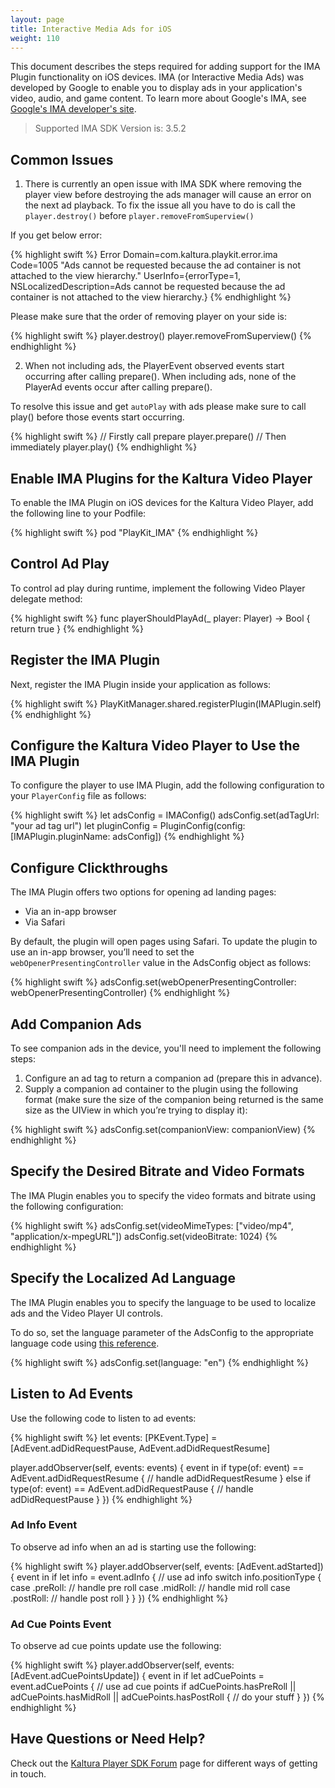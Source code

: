 ```yaml
---
layout: page
title: Interactive Media Ads for iOS
weight: 110
---
```


This document describes the steps required for adding support for the IMA Plugin functionality on iOS devices. IMA (or Interactive Media Ads) was developed by Google to enable you to display ads in your application's video, audio, and game content. To learn more about Google's IMA, see [Google's IMA developer's site](https://developers.google.com/interactive-media-ads/).

> Supported IMA SDK Version is: 3.5.2

## Common Issues

1. There is currently an open issue with IMA SDK where removing the player view before destroying the ads manager will cause an error on the next ad playback. To fix the issue all you have to do is call the `player.destroy()` before `player.removeFromSuperview()`

If you get below error:

{% highlight swift %}
Error Domain=com.kaltura.playkit.error.ima Code=1005 "Ads cannot be requested because the ad container is not attached to the view hierarchy." UserInfo={errorType=1, NSLocalizedDescription=Ads cannot be requested because the ad container is not attached to the view hierarchy.}
{% endhighlight %}

Please make sure that the order of removing player on your side is:

{% highlight swift %}
player.destroy()
player.removeFromSuperview()
{% endhighlight %}

2. When not including ads, the PlayerEvent observed events start occurring after calling prepare().
When including ads, none of the PlayerAd events occur after calling prepare().  

To resolve this issue and get `autoPlay` with ads please make sure to call play() before those events start occurring.

{% highlight swift %}
// Firstly call prepare
player.prepare()
// Then immediately 
player.play()
{% endhighlight %}

## Enable IMA Plugins for the Kaltura Video Player  

To enable the IMA Plugin on iOS devices for the Kaltura Video Player, add the following line to your Podfile: 

{% highlight swift %}
pod "PlayKit_IMA"
{% endhighlight %}

## Control Ad Play

To control ad play during runtime, implement the following Video Player delegate method:

{% highlight swift %}
func playerShouldPlayAd(_ player: Player) -> Bool {
    return true
}
{% endhighlight %}  

## Register the IMA Plugin  

Next, register the IMA Plugin inside your application as follows:

{% highlight swift %}
PlayKitManager.shared.registerPlugin(IMAPlugin.self)
{% endhighlight %}

## Configure the Kaltura Video Player to Use the IMA Plugin  

To configure the player to use IMA Plugin, add the following configuration to your `PlayerConfig` file as follows:

{% highlight swift %}
let adsConfig = IMAConfig()
adsConfig.set(adTagUrl: "your ad tag url")
let pluginConfig = PluginConfig(config: [IMAPlugin.pluginName: adsConfig])
{% endhighlight %}

## Configure Clickthroughs 

The IMA Plugin offers two options for opening ad landing pages:

* Via an in-app browser
* Via Safari 

By default, the plugin will open pages using Safari. To update the plugin to use an in-app browser, you’ll need to set the `webOpenerPresentingController` value in the AdsConfig object as follows:

{% highlight swift %}
adsConfig.set(webOpenerPresentingController: webOpenerPresentingController)
{% endhighlight %}

## Add Companion Ads

To see companion ads in the device, you'll need to implement the following steps: 

1. Configure an ad tag to return a companion ad (prepare this in advance).
2. Supply a companion ad container to the plugin using the following format (make sure the size of the companion being returned is the same size as the UIView in which you’re trying to display it):

{% highlight swift %}
adsConfig.set(companionView: companionView)
{% endhighlight %}

## Specify the Desired Bitrate and Video Formats

The IMA Plugin enables you to specify the video formats and bitrate using the following configuration:

{% highlight swift %}
adsConfig.set(videoMimeTypes: ["video/mp4", "application/x-mpegURL"])
adsConfig.set(videoBitrate: 1024)
{% endhighlight %}

## Specify the Localized Ad Language

The IMA Plugin enables you to specify the language to be used to localize ads and the Video Player UI controls. 

To do so, set the language parameter of the AdsConfig to the appropriate language code using [this reference](https://developers.google.com/interactive-media-ads/docs/sdks/ios/ads#languagecodes).

{% highlight swift %}
adsConfig.set(language: "en")
{% endhighlight %}

## Listen to Ad Events  

Use the following code to listen to ad events:

{% highlight swift %}
let events: [PKEvent.Type] = [AdEvent.adDidRequestPause, AdEvent.adDidRequestResume]

player.addObserver(self, events: events) { event in
    if type(of: event) == AdEvent.adDidRequestResume {
        // handle adDidRequestResume
    } else if type(of: event) == AdEvent.adDidRequestPause {
        // handle adDidRequestPause
    }
})
{% endhighlight %}

### Ad Info Event

To observe ad info when an ad is starting use the following:

{% highlight swift %}
player.addObserver(self, events: [AdEvent.adStarted]) { event in
    if let info = event.adInfo {
        // use ad info
        switch info.positionType {
        case .preRoll: // handle pre roll
        case .midRoll: // handle mid roll
        case .postRoll: // handle post roll
        }
    }
})
{% endhighlight %}

### Ad Cue Points Event

To observe ad cue points update use the following:

{% highlight swift %}
player.addObserver(self, events: [AdEvent.adCuePointsUpdate]) { event in
    if let adCuePoints = event.adCuePoints {
        // use ad cue points
        if adCuePoints.hasPreRoll || adCuePoints.hasMidRoll || adCuePoints.hasPostRoll {
            // do your stuff
    }
})
{% endhighlight %}

## Have Questions or Need Help?

Check out the [Kaltura Player SDK Forum](https://forum.kaltura.org/c/playkit) page for different ways of getting in touch.
